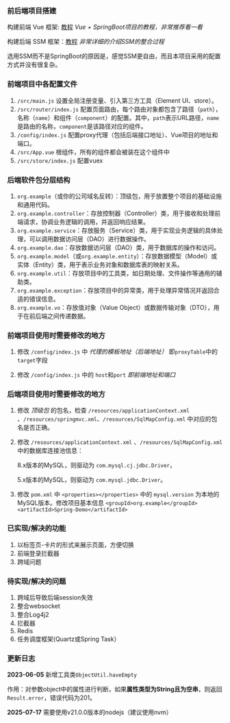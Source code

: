 ### 前后端项目搭建

构建前端 Vue 框架: [教程](https://learner.blog.csdn.net/article/details/88926242) *Vue + SpringBoot项目的教程，非常推荐看一看*

构建后端 SSM 框架：[教程](https://yichun.blog.csdn.net/article/details/100192558) *非常详细的介绍SSM的整合过程*

选用SSM而不是SpringBoot的原因是，感觉SSM更自由，而且本项目采用的配置方式并没有很复杂。

### 前端项目中各配置文件

1. `/src/main.js` 设置全局注册变量、引入第三方工具（Element UI、store）。
2. `/src/router/index.js` 配置页面路由，每个路由对象都包含了路径（`path`），名称（`name`）和组件（`component`）的配置。其中，`path`表示URL路径，`name`是路由的名称，`component`是该路径对应的组件。
3. `/config/index.js` 配置proxy代理（包括后端接口地址）、Vue项目的地址和端口。
4. `/src/App.vue` 根组件，所有的组件都会被装在这个组件中
5. `/src/store/index.js` 配置vuex

### 后端软件包分层结构

1. `org.example`（或你的公司域名反转）：顶级包，用于放置整个项目的基础设施和通用代码。
2. `org.example.controller`：存放控制器（Controller）类，用于接收和处理前端请求，协调业务逻辑的调用，并返回响应结果。
3. `org.example.service`：存放服务（Service）类，用于实现业务逻辑的具体处理，可以调用数据访问层（DAO）进行数据操作。
4. `org.example.dao`：存放数据访问层（DAO）类，用于数据库的操作和访问。
5. `org.example.model`（或`org.example.entity`）：存放数据模型（Model）或实体（Entity）类，用于表示业务对象和数据库表的映射关系。
6. `org.example.util`：存放项目中的工具类，如日期处理、文件操作等通用的辅助类。
7. `org.example.exception`：存放项目中的异常类，用于处理异常情况并返回合适的错误信息。
8. `org.example.vo`：存放值对象（Value Object）或数据传输对象（DTO），用于在前后端之间传递数据。

### 前端项目使用时需要修改的地方

1. 修改 `/config/index.js` 中 *代理的模板地址（后端地址）* 即`proxyTable`中的`target`字段

2. 修改 `/config/index.js` 中的 `host`和`port` *即前端地址和端口*

### 后端项目使用时需要修改的地方

1. 修改 *顶级包* 的包名，检查 `/resources/applicationContext.xml` 、`/resources/springmvc.xml`、`/resources/SqlMapConfig.xml` 中对应的包名是否正确。

2. 修改 `/resources/applicationContext.xml` 、`/resources/SqlMapConfig.xml` 中的数据库连接池信息：

   8.x版本的MySQL，则驱动为 `com.mysql.cj.jdbc.Driver`，

   5.x版本的MySQL，则驱动为 `com.mysql.jdbc.Driver`。

3. 修改 `pom.xml` 中 `<properties></properties>` 中的 `mysql.version` 为本地的MySQL版本。修改项目基本信息 `<groupId>org.example</groupId> <artifactId>Spring-Demo</artifactId>`

### 已实现/解决的功能

1. 以标签页-卡片的形式来展示页面，方便切换
2. 前端登录拦截器
3. 跨域问题

### 待实现/解决的问题

1. 跨域后导致后端session失效
2. 整合websocket
3. 整合Log4j2
4. 拦截器
5. Redis
6. 任务调度框架(Quartz或Spring Task）

### 更新日志

**2023-06-05**  新增工具类`ObjectUtil.haveEmpty` 

作用：对参数object中的属性进行判断，如果**属性类型为String且为空串**，则返回`Result.error`，错误代码为201。

**2025-07-17** 需要使用v21.0.0版本的nodejs（建议使用nvm）